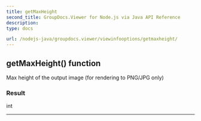 ```yaml
---
title: getMaxHeight
second_title: GroupDocs.Viewer for Node.js via Java API Reference
description: 
type: docs

url: /nodejs-java/groupdocs.viewer/viewinfooptions/getmaxheight/
---
```


## getMaxHeight()  function
Max height of the output image (for rendering to PNG/JPG only)

### Result
int


---


